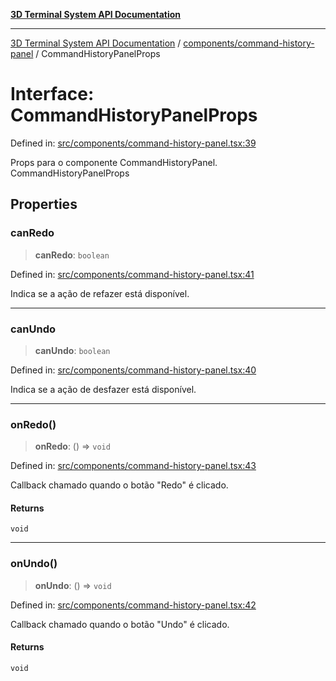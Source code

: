 [**3D Terminal System API Documentation**](../../../README.md)

***

[3D Terminal System API Documentation](../../../README.md) / [components/command-history-panel](../README.md) / CommandHistoryPanelProps

# Interface: CommandHistoryPanelProps

Defined in: [src/components/command-history-panel.tsx:39](https://github.com/Dicommunitas/ThreeJS_Terminal_3D/blob/badc3233eff8eb21985e1864af032399a617b0af/src/components/command-history-panel.tsx#L39)

Props para o componente CommandHistoryPanel.
 CommandHistoryPanelProps

## Properties

### canRedo

> **canRedo**: `boolean`

Defined in: [src/components/command-history-panel.tsx:41](https://github.com/Dicommunitas/ThreeJS_Terminal_3D/blob/badc3233eff8eb21985e1864af032399a617b0af/src/components/command-history-panel.tsx#L41)

Indica se a ação de refazer está disponível.

***

### canUndo

> **canUndo**: `boolean`

Defined in: [src/components/command-history-panel.tsx:40](https://github.com/Dicommunitas/ThreeJS_Terminal_3D/blob/badc3233eff8eb21985e1864af032399a617b0af/src/components/command-history-panel.tsx#L40)

Indica se a ação de desfazer está disponível.

***

### onRedo()

> **onRedo**: () => `void`

Defined in: [src/components/command-history-panel.tsx:43](https://github.com/Dicommunitas/ThreeJS_Terminal_3D/blob/badc3233eff8eb21985e1864af032399a617b0af/src/components/command-history-panel.tsx#L43)

Callback chamado quando o botão "Redo" é clicado.

#### Returns

`void`

***

### onUndo()

> **onUndo**: () => `void`

Defined in: [src/components/command-history-panel.tsx:42](https://github.com/Dicommunitas/ThreeJS_Terminal_3D/blob/badc3233eff8eb21985e1864af032399a617b0af/src/components/command-history-panel.tsx#L42)

Callback chamado quando o botão "Undo" é clicado.

#### Returns

`void`
